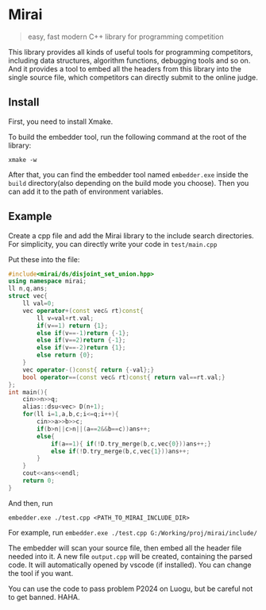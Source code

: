 # Mirai

> easy, fast modern C++ library for programming competition

This library provides all kinds of useful tools for programming competitors, including data structures, algorithm functions, debugging tools and so on. And it provides a tool to embed all the headers from this library into the single source file, which competitors can directly submit to the online judge.

## Install

First, you need to install Xmake.

To build the embedder tool, run the following command at the root of the library:

```
xmake -w
```

After that, you can find the embedder tool named `embedder.exe` inside the `build` directory(also depending on the build mode you choose). Then you can add it to the path of environment variables.

## Example

Create a cpp file and add the Mirai library to the include search directories. For simplicity, you can directly write your code in `test/main.cpp`

Put these into the file:

```cpp
#include<mirai/ds/disjoint_set_union.hpp>
using namespace mirai;
ll n,q,ans;
struct vec{
    ll val=0;
    vec operator+(const vec& rt)const{
        ll v=val+rt.val;
        if(v==1) return {1};
        else if(v==-1)return {-1};
        else if(v==2)return {-1};
        else if(v==-2)return {1};
        else return {0};
    }
    vec operator-()const{ return {-val};}
    bool operator==(const vec& rt)const{ return val==rt.val;}
};
int main(){
    cin>>n>>q;
    alias::dsu<vec> D(n+1);
    for(ll i=1,a,b,c;i<=q;i++){
        cin>>a>>b>>c;
        if(b>n||c>n||(a==2&&b==c))ans++;
        else{
            if(a==1){ if(!D.try_merge(b,c,vec{0}))ans++;}
            else if(!D.try_merge(b,c,vec{1}))ans++;
        }
    }
    cout<<ans<<endl;
    return 0;
}
```

And then, run

```
embedder.exe ./test.cpp <PATH_TO_MIRAI_INCLUDE_DIR>
```

For example, run `embedder.exe ./test.cpp G:/Working/proj/mirai/include/`

The embedder will scan your source file, then embed all the header file needed into it. A new file `output.cpp` will be created, containing the parsed code. It will automatically opened by vscode (if installed). You can change the tool if you want.

You can use the code to pass problem P2024 on Luogu, but be careful not to get banned. HAHA.